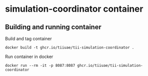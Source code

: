 # simulation-coordinator container

## Building and running container

Build and tag container
```
docker build -t ghcr.io/tiiuae/tii-simulation-coordinator .
```

Run container in docker
```
docker run --rm -it -p 8087:8087 ghcr.io/tiiuae/tii-simulation-coordinator
```

